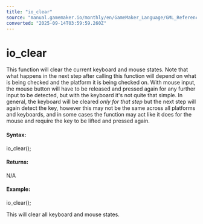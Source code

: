 ```yaml
---
title: "io_clear"
source: "manual.gamemaker.io/monthly/en/GameMaker_Language/GML_Reference/Game_Input/Keyboard_Input/io_clear.htm"
converted: "2025-09-14T03:59:59.260Z"
---
```


# io\_clear

This function will clear the current keyboard and mouse states. Note that what happens in the next step after calling this function will depend on what is being checked and the platform it is being checked on. With mouse input, the mouse button will have to be released and pressed again for any further input to be detected, but with the keyboard it's not quite that simple. In general, the keyboard will be cleared _only for that step_ but the next step will again detect the key, however this may not be the same across all platforms and keyboards, and in some cases the function may act like it does for the mouse and require the key to be lifted and pressed again.

#### **Syntax:**

io\_clear();

#### **Returns:**

N/A

#### **Example:**

io\_clear();

This will clear all keyboard and mouse states.